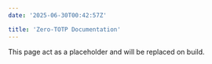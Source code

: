 ```yaml
---
date: '2025-06-30T00:42:57Z'

title: 'Zero-TOTP Documentation'
---
```


This page act as a placeholder and will be replaced on build.